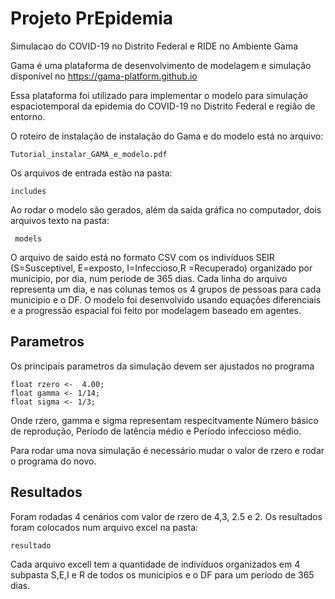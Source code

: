 # Projeto PrEpidemia
Simulacao do COVID-19 no Distrito Federal e RIDE no Ambiente Gama


Gama é uma plataforma de desenvolvimento de modelagem e simulação disponível no <https://gama-platform.github.io> 

Essa plataforma foi utilizado para implementar o modelo para simulação espaciotemporal da epidemia do COVID-19 no Distrito Federal e região de entorno. 

O roteiro de instalação de instalação do Gama e do modelo está no arquivo: 

`Tutorial_instalar_GAMA_e_modelo.pdf`

Os arquivos de entrada estão na pasta:  

`includes`

Ao rodar o modelo são gerados, além da saída gráfica no computador, dois arquivos texto na pasta:

` 
models
`

O arquivo de saido está no formato CSV com os indivíduos SEIR (S=Susceptivel, E=exposto, I=Infeccioso,R =Recuperado) organizado por  municipio, por dia, num període de 365 dias. 
Cada linha do arquivo representa um dia, e nas colunas temos os 4 grupos de pessoas para cada municipio e o DF. O modelo foi desenvolvido usando  equações diferenciais e a progressão espacial foi feito por modelagem baseado em agentes. 

## Parametros
Os principais parametros da simulação devem ser ajustados no programa

	float rzero <-  4.00;
	float gamma <- 1/14;
	float sigma <- 1/3;	 

Onde rzero, gamma e sigma representam respecitvamente Número básico de reprodução, Período de latência médio e Período infeccioso médio.

Para rodar uma nova simulação é necessário mudar o valor de rzero e rodar o programa do novo.

## Resultados
Foram rodadas 4 cenários com valor de rzero de 4,3, 2.5 e 2. Os resultados foram colocados num arquivo excel na pasta:

`
resultado
`
 
Cada arquivo excell tem a quantidade de indivíduos organizados em 4 subpasta S,E,I e R de todos os municipios e o DF para um período de 365 dias.

